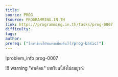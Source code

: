 ```yaml
---
title: 
source: PROG
fsource: PROGRAMMING.IN.TH
link: https://programming.in.th/tasks/prog-0007
difficulty: 
tags: 
author: 
prereq: ["[การเขียนโปรแกรมเบื้องต้น](/prog-basic)"]
---
```


!problem_info prog-0007

!!! warning "คำเตือน"
    บทเรียนนี้ยังไม่สมบูรณ์
